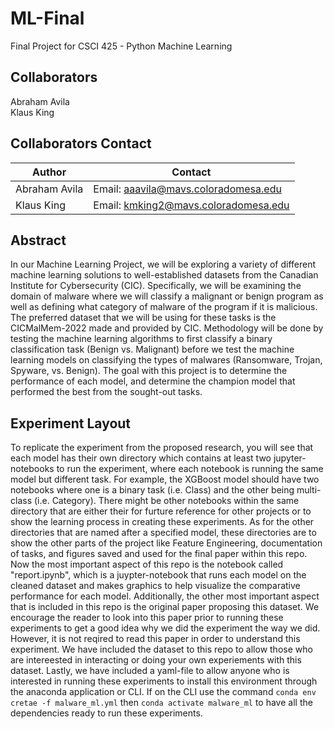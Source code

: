 # ML-Final
Final Project for CSCI 425 - Python Machine Learning

## Collaborators
Abraham Avila\
Klaus King

## Collaborators Contact
Author | Contact
 --- | --- 
 Abraham Avila | Email: aaavila@mavs.coloradomesa.edu
 Klaus King | Email: kmking2@mavs.coloradomesa.edu

## Abstract
In our Machine Learning Project, we will be exploring a variety of different machine learning 
solutions to well-established datasets from the Canadian Institute for Cybersecurity (CIC). Specifically, we will be examining the domain of malware where we will classify a malignant or benign program as well as defining what category of malware of the program if it is malicious. The preferred dataset that we will be using for these tasks is the CICMalMem-2022 made and provided by CIC. Methodology will be done by testing the machine learning algorithms to first classify a binary classification task (Benign vs. Malignant) before we test the machine learning models on classifying the types of malwares (Ransomware, Trojan, Spyware, vs. Benign). The goal with this project is to determine the performance of each model, and determine the champion model that performed the best from the sought-out tasks.

## Experiment Layout
To replicate the experiment from the proposed research, you will see that each model has their own directory which contains at least two jupyter-notebooks to run the experiment, where each notebook is running the same model but different task. For example, the XGBoost model should have two notebooks where one is a binary task (i.e. Class) and the other being multi-class (i.e. Category). There might be other notebooks within the same directory that are either their for furture reference for other projects or to show the learning process in creating these experiments. As for the other directories that are named after a specified model, these directories are to show the other parts of the project like Feature Engineering, documentation of tasks, and figures saved and used for the final paper within this repo. Now the most important aspect of this repo is the notebook called "report.ipynb", which is a juypter-notebook that runs each model on the cleaned dataset and makes graphics to help visualize the comparative performance for each model. Additionally, the other most important aspect that is included in this repo is the original paper proposing this dataset. We encourage the reader to look into this paper prior to running these experiments to get a good idea why we did the experiment the way we did. However, it is not reqired to read this paper in order to understand this experiment. We have included the dataset to this repo to allow those who are intereested in interacting or doing your own experiements with this dataset. Lastly, we have included a yaml-file to allow anyone who is interested in running these experiments to install this environment through the anaconda application or CLI. If on the CLI use the command `conda env cretae -f malware_ml.yml` then `conda activate malware_ml` to have all the dependencies ready to run these experiments. 
